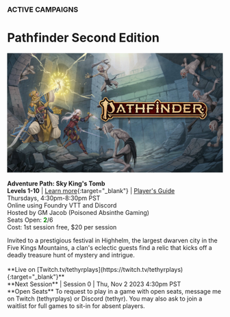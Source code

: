 ### ACTIVE CAMPAIGNS

# Pathfinder Second Edition

![Image](/assets/img/pathfinder-2e-abomination-vaults.svg)

<!-- <a name="001"></a>
**Campaign: Abomination Vaults**
<br />Thursdays | Foundry VTT and Discord
<br />Playing as Taktak (Kobold Fighter)
<div class="notation">
Evil stirs in the depths of the Abomination Vaults, a sprawling dungeon where the evil sorcerer Belcorra Haruvex attempted to raise an army of monsters hundreds of years ago. Brave into a dungeon full of beasts and traps to prevent a spiteful villain from rising again.
</div> -->

<a name="002"></a>
**Adventure Path: Sky King's Tomb**
<br />**Levels 1-10** | <i class="fa-sharp fa-solid fa-circle-info"></i> [Learn more](https://paizo.com/store/pathfinder/adventures/adventurePath/skykingstomb){:target="_blank"} | <i class="fa-sharp fa-solid fa-download"></i> [Player's Guide](https://downloads.paizo.com/SkyKingsTombPlayersGuide.pdf)
<br />Thursdays, 4:30pm-8:30pm PST
<br />Online using Foundry VTT and Discord
<br />Hosted by GM Jacob (Poisoned Absinthe Gaming)
<br />Seats Open: <span style="font-weight: bolder; color: green;">2</span>/6
<br />Cost: 1st session free, $20 per session <a href="/paid-games/"><i class="fa-sharp fa-regular fa-circle-question"></i></a>
<div class="notation">
 Invited to a prestigious festival in Highhelm, the largest dwarven city in the Five Kings Mountains, a clan's eclectic guests find a relic that kicks off a deadly treasure hunt of mystery and intrigue.
</div>
<br /><i class="fa-brands fa-twitch"></i> **Live on [Twitch.tv/tethyrplays](https://twitch.tv/tethyrplays){:target="_blank"}**
<br /><i class="fa-sharp fa-solid fa-calendar"></i> **Next Session** | Session 0 | Thu, Nov 2 2023 4:30pm PST
<br /><i class="fa-sharp fa-solid fa-arrow-up-from-bracket"></i> **Open Seats** To request to play in a game with open seats, message me on Twitch (tethyrplays) or Discord (tethyr). You may also ask to join a waitlist for full games to sit-in for absent players.


